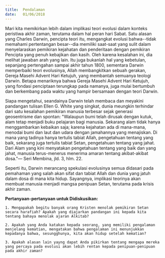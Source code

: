 ```yaml
---
title:  Pendalaman
date:   01/06/2018
---
```


Mari kita memikirkan lebih dalam implikasi teori evolusi dalam konteks peristiwa akhir zaman, terutama dalam hal peran hari Sabat. Satu alasan yang Charles Darwin, pencipta teori itu, mengangkat evolusi bahwa--tidak memahami pertentangan besar--dia memiliki saat-saat yang sulit dalam menyelaraskan pemikiran kejahatan dan penderitaan dengan pemikiran Pencipta yang penuh kebajikan dan kasih. Oleh karena kesalahan ini, dia melihat jawaban arah yang lain. Itu juga bukanlah hal yang kebetulan, sepanjang pertengahan sampai akhir tahun 1800, sementara Darwin memperbaiki teori evolusinya, Allah membangkitkan sebuah gerakan, Gereja Masehi Advent Hari Ketujuh, yang membantah semuanya teologi Darwin. Betapa menariknya bahwa Gereja Masehi Advent Hari Ketujuh, yang fondasi penciptaan terungkap pada namanya, juga mulai bertumbuh dan berkembang pada waktu yang hampir bersamaan dengan teori Darwin.

Siapa mengetahui, seandainya Darwin telah membaca dan meyakini pandangan tulisan Ellen G. White yang singkat, dunia meungkin terhindar dari satu kesalahan pemikiran manusia terbesar sejak generasi geosentrisme dan spontan: "Walaupun bumi telah dirusak dengan kutuk, alam tetap menjadi buku pelajaran bagi manusia. Sekarang alam tidak hanya menggambarkan kebaikan saja; karena kejahatan ada di mana-mana, menodai bumi dan laut dan udara dengan jamahannya yang menajiskan. Di mana yang tadinya hanya tertulis tabiat Allah, pengetahuan tentang yang baik, sekarang juga tertulis tabiat Setan, pengetahuan tentang yang jahat. Dari Alam yang kini menyatakan pengetahuan tentang yang baik dan yang jahat, manusia terus-menerus menerima amaran tentang akibat-akibat dosa."— Seri Membina, jld. 3, hlm. 22.

Seperti itu, Darwin merancang spekulasi evolusinya semua didasari pada pemahaman yang salah akan sifat dan tabiat Allah dan dunia yang jatuh dalam dosa di mana kita hidup. Sayangnya, implikasi teorinya akan membuat manusia menjadi mangsa penipuan Setan, terutama pada krisis akhir zaman.

**Pertanyaan-pertanyaan untuk Didiskusikan:**

`1. Mengapakah begitu banyak orang Kristen menolak pemikiran Setan secara harafiah? Apakah yang diajarkan pandangan ini kepada kita tentang bahaya menolak ajaran Alkitab?`

`2. Apakah yang Anda katakan kepada seorang, yang memiliki pengalaman menjelang kematian, mengatakan bahwa pengalaman ini menunjukkan kepadanya bahwa, sesungghunya, kita akan hidup setelah kematian?`

`3. Apakah alasan lain yayng dapat Anda pikirkan tentang mengapa mereka yang percaya pada evolusi akan lebih rentan kepada penipuan-penipuan pada akhir zaman?`